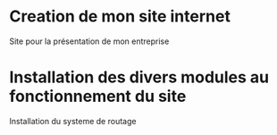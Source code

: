 # Creation de mon site internet 
Site pour la présentation de mon entreprise


# Installation des divers modules au fonctionnement du site
Installation du systeme de routage